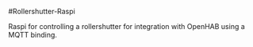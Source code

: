 #Rollershutter-Raspi

Raspi for controlling a rollershutter for integration with
OpenHAB using a MQTT binding.


